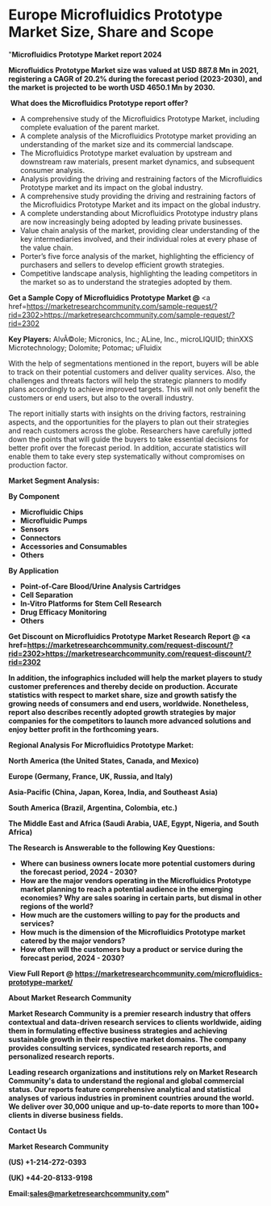# Europe Microfluidics Prototype Market Size, Share and Scope
"<strong>Microfluidics Prototype Market report 2024</strong>

<strong>Microfluidics Prototype Market size was valued at USD 887.8 Mn in 2021, registering a CAGR of 20.2% during the forecast period (2023-2030), and the market is projected to be worth USD 4650.1 Mn by 2030.</strong>

 <strong><b>What does the Microfluidics Prototype report offer?</b></strong>
<ul>
  <li>A comprehensive study of the Microfluidics Prototype Market, including complete evaluation of the parent market.</li>
  <li>A complete analysis of the Microfluidics Prototype market providing an understanding of the market size and its commercial landscape.</li>
  <li>The Microfluidics Prototype market evaluation by upstream and downstream raw materials, present market dynamics, and subsequent consumer analysis.</li>
  <li>Analysis providing the driving and restraining factors of the Microfluidics Prototype market and its impact on the global industry.</li>
  <li>A comprehensive study providing the driving and restraining factors of the Microfluidics Prototype Market and its impact on the global industry.</li>
  <li>A complete understanding about Microfluidics Prototype industry plans are now increasingly being adopted by leading private businesses.</li>
  <li>Value chain analysis of the market, providing clear understanding of the key intermediaries involved, and their individual roles at every phase of the value chain.</li>
  <li>Porter’s five force analysis of the market, highlighting the efficiency of purchasers and sellers to develop efficient growth strategies.</li>
  <li>Competitive landscape analysis, highlighting the leading competitors in the market so as to understand the strategies adopted by them.</li>
</ul>

<strong>Get a Sample Copy of Microfluidics Prototype Market @ </strong><a href=https://marketresearchcommunity.com/sample-request/?rid=2302><u>https://marketresearchcommunity.com/sample-request/?rid=2302</u></a>

<strong>Key Players:</strong> 
AlvÃ©ole; Micronics, Inc.; ALine, Inc., microLIQUID; thinXXS Microtechnology; Dolomite; Potomac; uFluidix

With the help of segmentations mentioned in the report, buyers will be able to track on their potential customers and deliver quality services. Also, the challenges and threats factors will help the strategic planners to modify plans accordingly to achieve improved targets. This will not only benefit the customers or end users, but also to the overall industry.

The report initially starts with insights on the driving factors, restraining aspects, and the opportunities for the players to plan out their strategies and reach customers across the globe. Researchers have carefully jotted down the points that will guide the buyers to take essential decisions for better profit over the forecast period. In addition, accurate statistics will enable them to take every step systematically without compromises on production factor.

<strong>Market Segment Analysis:</strong>


<strong><strong>By Component</strong></h4>
<ul>
 	<li>Microfluidic Chips</li>
 	<li>Microfluidic Pumps</li>
 	<li>Sensors</li>
 	<li>Connectors</li>
 	<li>Accessories and Consumables</li>
 	<li>Others</li>
</ul>
<strong><strong>By Application</strong></h4>
<ul>
 	<li>Point-of-Care Blood/Urine Analysis Cartridges</li>
 	<li>Cell Separation</li>
 	<li>In-Vitro Platforms for Stem Cell Research</li>
 	<li>Drug Efficacy Monitoring</li>
 	<li>Others</li>
</ul>

<strong>Get Discount on Microfluidics Prototype Market Research Report @ </b></strong><a href=https://marketresearchcommunity.com/request-discount/?rid=2302><u>https://marketresearchcommunity.com/request-discount/?rid=2302</u></a>

In addition, the infographics included will help the market players to study customer preferences and thereby decide on production. Accurate statistics with respect to market share, size and growth satisfy the growing needs of consumers and end users, worldwide. Nonetheless, report also describes recently adopted growth strategies by major companies for the competitors to launch more advanced solutions and enjoy better profit in the forthcoming years.

<strong>Regional Analysis For Microfluidics Prototype Market:</strong>

<strong>North America</strong> (the United States, Canada, and Mexico)

<strong>Europe</strong> (Germany, France, UK, Russia, and Italy)

<strong>Asia-Pacific</strong> (China, Japan, Korea, India, and Southeast Asia)

<strong>South America</strong> (Brazil, Argentina, Colombia, etc.)

<strong>The Middle East and Africa</strong> (Saudi Arabia, UAE, Egypt, Nigeria, and South Africa)

<strong>The Research is Answerable to the following Key Questions:</strong>
<ul>
 	<li>Where can business owners locate more potential customers during the forecast period, 2024 - 2030?</li>
 	<li>How are the major vendors operating in the Microfluidics Prototype market planning to reach a potential audience in the emerging economies? Why are sales soaring in certain parts, but dismal in other regions of the world?</li>
 	<li>How much are the customers willing to pay for the products and services?</li>
 	<li>How much is the dimension of the Microfluidics Prototype market catered by the major vendors?</li>
 	<li>How often will the customers buy a product or service during the forecast period, 2024 - 2030?</li>
</ul>

<strong>View Full Report @</strong> <a href=https://marketresearchcommunity.com/microfluidics-prototype-market/>https://marketresearchcommunity.com/microfluidics-prototype-market/</a>

<strong>About Market Research Community</strong>

Market Research Community is a premier research industry that offers contextual and data-driven research services to clients worldwide, aiding them in formulating effective business strategies and achieving sustainable growth in their respective market domains. The company provides consulting services, syndicated research reports, and personalized research reports.

Leading research organizations and institutions rely on Market Research Community's data to understand the regional and global commercial status. Our reports feature comprehensive analytical and statistical analyses of various industries in prominent countries around the world. We deliver over 30,000 unique and up-to-date reports to more than 100+ clients in diverse business fields.

<strong>Contact Us</strong>

<strong>Market Research Community</strong>

(US) +1-214-272-0393

(UK) +44-20-8133-9198

<strong>Email:</strong>sales@marketresearchcommunity.com"
